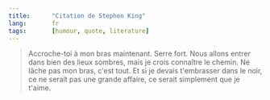 ```yaml
---
title:      "Citation de Stephen King"
lang:       fr
tags:       [humour, quote, literature]
---
```


> Accroche-toi à mon bras maintenant. Serre fort. Nous allons entrer dans bien des lieux sombres, mais je crois connaître le chemin. Ne lâche pas mon bras, c'est tout. Et si je devais t'embrasser dans le noir, ce ne serait pas une grande affaire, ce serait simplement que je t'aime.
